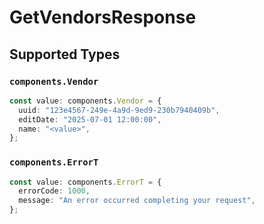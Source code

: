# GetVendorsResponse


## Supported Types

### `components.Vendor`

```typescript
const value: components.Vendor = {
  uuid: "123e4567-249e-4a9d-9ed9-230b7940409b",
  editDate: "2025-07-01 12:00:00",
  name: "<value>",
};
```

### `components.ErrorT`

```typescript
const value: components.ErrorT = {
  errorCode: 1000,
  message: "An error occurred completing your request",
};
```

